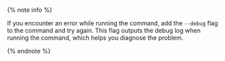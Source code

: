 {% note info %}

If you encounter an error while running the command, add the `--debug` flag to the command and try again. This flag outputs the debug log when running the command, which helps you diagnose the problem.

{% endnote %}

